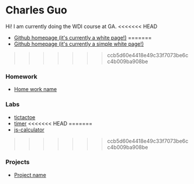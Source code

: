 # Charles Guo

Hi! I am currently doing the WDI course at GA.
<<<<<<< HEAD
* [Github homepage (it's currently a white page!)](http://charlesguo.github.io)
=======
* [Github homepage (it's currently a simple white page!)](http://charlesguo.github.io)
>>>>>>> ccb5d60e4418e49c33f7073be6cc4b009ba908be

### Homework
* [Home work name](#link_to_your_homework_repo)

### Labs
* [tictactoe](http://charlesguo.github.io/tictactoe)
* [timer](http://charlesguo.github.io/timer)
<<<<<<< HEAD
=======
* [js-calculator](http://charlesguo.github.io/js-calculator-lab)
>>>>>>> ccb5d60e4418e49c33f7073be6cc4b009ba908be

### Projects
* [Project name](#link_to_your_project_repo)
